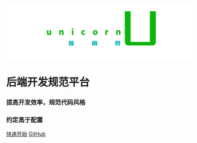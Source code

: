 ![logo](imgs/unicorn_logo.png)

# 后端开发规范平台

### 提高开发效率，规范代码风格

### 约定高于配置

[快速开始](./content/start/quickStart.md)
[GitHub](https://github.com/Kerry2019/unicorn.git)

